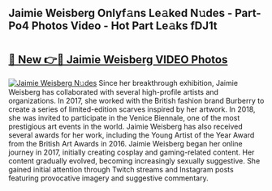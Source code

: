 ## Jaimie Weisberg Onlyf𝚊ns Le𝚊ked N𝚞des - Part-Po4 Photos Video - Hot Part Le𝚊ks fDJ1t

# <h2><a href="http://ab61833.deff.icu/?id=Jaimie+Weisberg">🔗 New 👉🔴 Jaimie Weisberg VIDEO Photos</a></h2>

[![Jaimie Weisberg N𝚞des](https://i.imgur.com/rIISA9y.gif)](http://ab61833.deff.icu/?id=Jaimie+Weisberg)
Since her breakthrough exhibition, Jaimie Weisberg has collaborated with several high-profile artists and organizations. In 2017, she worked with the British fashion brand Burberry to create a series of limited-edition scarves inspired by her artwork. In 2018, she was invited to participate in the Venice Biennale, one of the most prestigious art events in the world. Jaimie Weisberg has also received several awards for her work, including the Young Artist of the Year Award from the British Art Awards in 2016. Jaimie Weisberg began her online journey in 2017, initially creating cosplay and gaming-related content. Her content gradually evolved, becoming increasingly sexually suggestive. She gained initial attention through Twitch streams and Instagram posts featuring provocative imagery and suggestive commentary.

